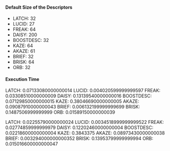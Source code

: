 #### Default Size of the Descriptors
- LATCH: 32
- LUCID: 27
- FREAK: 64
- DAISY: 200
- BOOSTDESC: 32
- KAZE: 64
- AKAZE: 61
- BRIEF: 32
- BRISK: 64
- ORB: 32

#### Execution Time
LATCH: 0.07133080000000014
LUCID: 0.004020599999999597
FREAK: 0.03308510000000009
DAISY: 0.13139540000000016
BOOSTDESC: 0.07129850000000015
KAZE: 0.38046690000000005
AKAZE: 0.09087910000000043
BRIEF: 0.006132199999999699
BRISK: 0.1487506999999999
ORB: 0.01589150000000039


LATCH: 0.02255790000000024
LUCID: 0.0034518999999999522
FREAK: 0.02774859999999979
DAISY: 0.12202460000000004
BOOSTDESC: 0.02218600000000004
KAZE: 0.3843375
AKAZE: 0.08973430000000038
BRIEF: 0.003294000000000352
BRISK: 0.13953799999999994
ORB: 0.015016600000000047